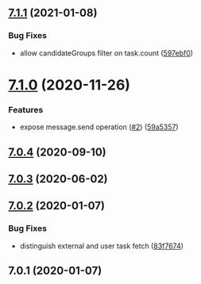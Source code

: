 ## [7.1.1](https://github.com/softwaregroup-bg/ut-port-camunda/compare/v7.1.0...v7.1.1) (2021-01-08)


### Bug Fixes

* allow candidateGroups filter on task.count ([597ebf0](https://github.com/softwaregroup-bg/ut-port-camunda/commit/597ebf00660033fa8b60758e5cb838c48bb4132a))



# [7.1.0](https://github.com/softwaregroup-bg/ut-port-camunda/compare/v7.0.4...v7.1.0) (2020-11-26)


### Features

* expose message.send operation ([#2](https://github.com/softwaregroup-bg/ut-port-camunda/issues/2)) ([59a5357](https://github.com/softwaregroup-bg/ut-port-camunda/commit/59a53578efec5372d2b05b486c0ca6ea55813c4d))



## [7.0.4](https://github.com/softwaregroup-bg/ut-port-camunda/compare/v7.0.3...v7.0.4) (2020-09-10)



## [7.0.3](https://github.com/softwaregroup-bg/ut-port-camunda/compare/v7.0.2...v7.0.3) (2020-06-02)



## [7.0.2](https://github.com/softwaregroup-bg/ut-port-camunda/compare/v7.0.1...v7.0.2) (2020-01-07)


### Bug Fixes

* distinguish external and user task fetch ([83f7674](https://github.com/softwaregroup-bg/ut-port-camunda/commit/83f7674))



## 7.0.1 (2020-01-07)



